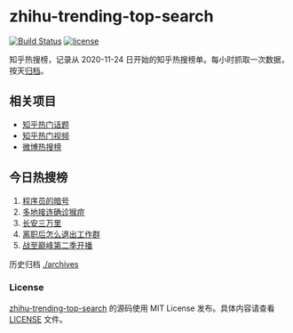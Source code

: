 # zhihu-trending-top-search

[![Build Status](https://github.com/justjavac/zhihu-trending-top-search/workflows/ci/badge.svg?branch=main)](https://github.com/justjavac/zhihu-trending-top-search/actions)
[![license](https://img.shields.io/github/license/justjavac/zhihu-trending-top-search)](https://github.com/justjavac/zhihu-trending-top-search/blob/main/LICENSE)

知乎热搜榜，记录从 2020-11-24 日开始的知乎热搜榜单。每小时抓取一次数据，按天[归档](./archives)。

## 相关项目

- [知乎热门话题](https://github.com/justjavac/zhihu-trending-hot-questions)
- [知乎热门视频](https://github.com/justjavac/zhihu-trending-hot-video)
- [微博热搜榜](https://github.com/justjavac/weibo-trending-hot-search)

## 今日热搜榜

<!-- BEGIN -->
<!-- 最后更新时间 Sun Jul 09 2023 12:09:10 GMT+0800 (China Standard Time) -->

1. [程序员的暗号](https://www.zhihu.com/search?q=%E7%A8%8B%E5%BA%8F%E5%91%98%E7%9A%84%E6%9A%97%E5%8F%B7)
1. [多地接连确诊猴痘](https://www.zhihu.com/search?q=%E5%A4%9A%E5%9C%B0%E6%8E%A5%E8%BF%9E%E7%A1%AE%E8%AF%8A%E7%8C%B4%E7%97%98)
1. [长安三万里](https://www.zhihu.com/search?q=%E9%95%BF%E5%AE%89%E4%B8%89%E4%B8%87%E9%87%8C)
1. [离职后怎么退出工作群](https://www.zhihu.com/search?q=%E7%A6%BB%E8%81%8C%E5%90%8E%E6%80%8E%E4%B9%88%E9%80%80%E5%87%BA%E5%B7%A5%E4%BD%9C%E7%BE%A4)
1. [战至巅峰第二季开播](https://www.zhihu.com/search?q=%E6%88%98%E8%87%B3%E5%B7%85%E5%B3%B0%E7%AC%AC%E4%BA%8C%E5%AD%A3%E5%BC%80%E6%92%AD)

<!-- END -->

历史归档 [./archives](./archives)

### License

[zhihu-trending-top-search](https://github.com/justjavac/zhihu-trending-top-search) 的源码使用 MIT License
发布。具体内容请查看 [LICENSE](./LICENSE) 文件。
